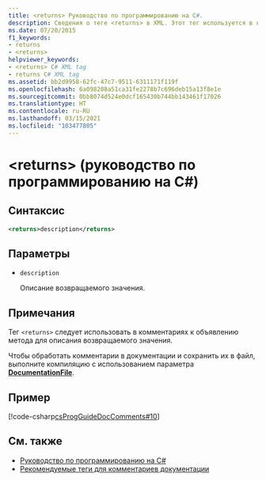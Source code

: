 ```yaml
---
title: <returns> Руководство по программированию на C#.
description: Сведения о теге <returns> в XML. Этот тег используется в комментариях к объявлению метода для описания возвращаемого значения.
ms.date: 07/20/2015
f1_keywords:
- returns
- <returns>
helpviewer_keywords:
- <returns> C# XML tag
- returns C# XML tag
ms.assetid: bb2d9958-62fc-47c7-9511-6311171f119f
ms.openlocfilehash: 6a098208a51ca31fe2278b7c696deb15a13f8e1e
ms.sourcegitcommit: 0bb8074d524e0dcf165430b744bb143461f17026
ms.translationtype: HT
ms.contentlocale: ru-RU
ms.lasthandoff: 03/15/2021
ms.locfileid: "103477805"
---
```

# <a name="returns-c-programming-guide"></a>\<returns> (руководство по программированию на C#)

## <a name="syntax"></a>Синтаксис

```xml
<returns>description</returns>
```

## <a name="parameters"></a>Параметры

- `description`

  Описание возвращаемого значения.

## <a name="remarks"></a>Примечания

Тег `<returns>` следует использовать в комментариях к объявлению метода для описания возвращаемого значения.

Чтобы обработать комментарии в документации и сохранить их в файл, выполните компиляцию с использованием параметра [**DocumentationFile**](../../language-reference/compiler-options/output.md#documentationfile).

## <a name="example"></a>Пример

[!code-csharp[csProgGuideDocComments#10](~/samples/snippets/csharp/VS_Snippets_VBCSharp/csProgGuideDocComments/CS/DocComments.cs#10)]

## <a name="see-also"></a>См. также

- [Руководство по программированию на C#](../index.md)
- [Рекомендуемые теги для комментариев документации](./recommended-tags-for-documentation-comments.md)
